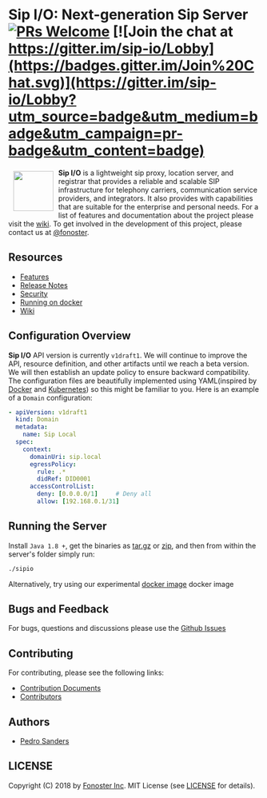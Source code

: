 # Sip I/O: Next-generation Sip Server &nbsp;[![PRs Welcome](https://img.shields.io/badge/PRs-welcome-brightgreen.svg)](https://github.com/fonoster/sipio/issues) [![Join the chat at https://gitter.im/sip-io/Lobby](https://badges.gitter.im/Join%20Chat.svg)](https://gitter.im/sip-io/Lobby?utm_source=badge&utm_medium=badge&utm_campaign=pr-badge&utm_content=badge)

<a href="https://github.com/fonoster/sipio"><img src="https://raw.githubusercontent.com/wiki/fonoster/sipio/images/logo.png" align="left" hspace="10" vspace="5" width="80"></a>

**Sip I/O** is a lightweight sip proxy, location server, and registrar that provides a reliable and scalable SIP infrastructure for telephony carriers, communication service providers, and integrators. It also provides with capabilities that are suitable for the enterprise and personal needs. For a list of features and documentation about the project please visit the [wiki](https://github.com/fonoster/sipio/wiki/Home). To get involved in the development of this project, please contact us at [@fonoster](https://twitter.com/fonoster).

## Resources

* [Features](https://github.com/fonoster/sipio/wiki)
* [Release Notes](https://github.com/fonoster/sipio/releases)
* [Security](https://github.com/fonoster/sipio/wiki/Securing-the-Signaling)
* [Running on docker](https://github.com/fonoster/sipio/wiki/Running-Sip-I-O-on-Docker-and-Docker-Compose)
* [Wiki](https://github.com/fonoster/sipio/wiki)

## Configuration Overview

**Sip I/O**  API version is currently `v1draft1`. We will continue to improve the API, resource definition, and other artifacts until we reach a beta version. We will then establish an update policy to ensure backward compatibility. The configuration files are beautifully implemented using YAML(inspired by [Docker](https://www.docker.com/) and [Kubernetes](https://kubernetes.io/)) so this might be familiar to you. Here is an example of a `Domain` configuration:

```yml
- apiVersion: v1draft1
  kind: Domain
  metadata:
    name: Sip Local
  spec:
    context:
      domainUri: sip.local
      egressPolicy:
        rule: .*
        didRef: DID0001
      accessControlList:
        deny: [0.0.0.0/1]     # Deny all
        allow: [192.168.0.1/31]
```

## Running the Server

Install `Java 1.8 +`, get the binaries as [tar.gz](https://github.com/fonoster/sipio/releases/download/1.0.0-M2/sipio.1.0.0-M2.tar.gz) or [zip](https://github.com/fonoster/sipio/releases/download/1.0.0-M2/sipio.1.0.0-M2.zip), and then from within the server's folder simply run:

```bash
./sipio
```

Alternatively, try using our experimental [docker image](https://github.com/fonoster/sipio/wiki/Running-Sip-I-O-on-Docker-and-Docker-Compose) docker image

## Bugs and Feedback

For bugs, questions and discussions please use the [Github Issues](https://github.com/fonoster/sipio/issues)

## Contributing

For contributing, please see the following links:

 - [Contribution Documents](https://github.com/fonoster/sipio/blob/master/CONTRIBUTING.md)
 - [Contributors](https://github.com/fonoster/graphs/contributors)

## Authors
 - [Pedro Sanders](https://github.com/psanders)

## LICENSE
Copyright (C) 2018 by [Fonoster Inc](https://github.com/fonoster). MIT License (see [LICENSE](https://github.com/fonoster/sipio/blob/master/LICENSE) for details).
